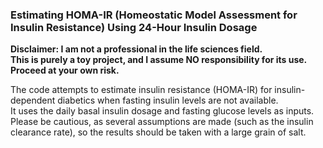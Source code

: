 ### Estimating HOMA-IR (Homeostatic Model Assessment for Insulin Resistance) Using 24-Hour Insulin Dosage

**Disclaimer: I am not a professional in the life sciences field.**  
**This is purely a toy project, and I assume NO responsibility for its use.**  
**Proceed at your own risk.**

The code attempts to estimate insulin resistance (HOMA-IR) for insulin-dependent diabetics when fasting insulin levels are not available.  
It uses the daily basal insulin dosage and fasting glucose levels as inputs.  
Please be cautious, as several assumptions are made (such as the insulin clearance rate), so the results should be taken with a large grain of salt.

